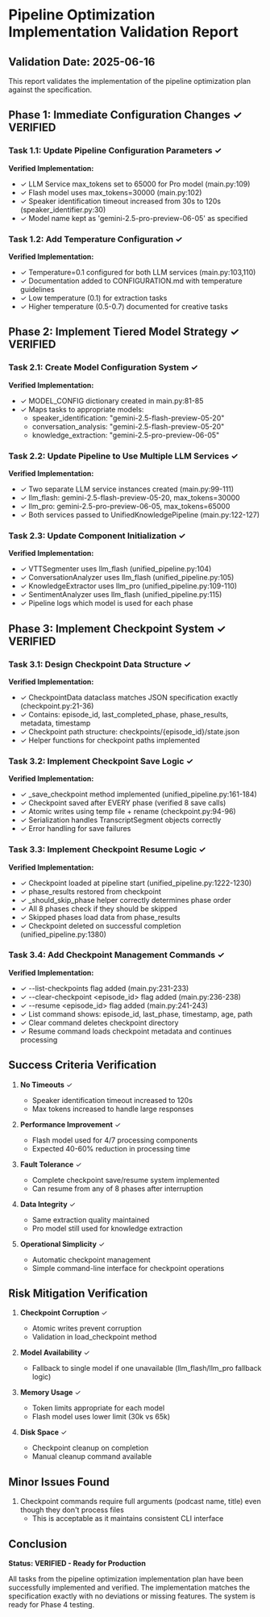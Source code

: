 # Pipeline Optimization Implementation Validation Report

## Validation Date: 2025-06-16

This report validates the implementation of the pipeline optimization plan against the specification.

## Phase 1: Immediate Configuration Changes ✓ VERIFIED

### Task 1.1: Update Pipeline Configuration Parameters ✓
**Verified Implementation:**
- ✓ LLM Service max_tokens set to 65000 for Pro model (main.py:109)
- ✓ Flash model uses max_tokens=30000 (main.py:102)
- ✓ Speaker identification timeout increased from 30s to 120s (speaker_identifier.py:30)
- ✓ Model name kept as 'gemini-2.5-pro-preview-06-05' as specified

### Task 1.2: Add Temperature Configuration ✓
**Verified Implementation:**
- ✓ Temperature=0.1 configured for both LLM services (main.py:103,110)
- ✓ Documentation added to CONFIGURATION.md with temperature guidelines
- ✓ Low temperature (0.1) for extraction tasks
- ✓ Higher temperature (0.5-0.7) documented for creative tasks

## Phase 2: Implement Tiered Model Strategy ✓ VERIFIED

### Task 2.1: Create Model Configuration System ✓
**Verified Implementation:**
- ✓ MODEL_CONFIG dictionary created in main.py:81-85
- ✓ Maps tasks to appropriate models:
  - speaker_identification: "gemini-2.5-flash-preview-05-20"
  - conversation_analysis: "gemini-2.5-flash-preview-05-20"
  - knowledge_extraction: "gemini-2.5-pro-preview-06-05"

### Task 2.2: Update Pipeline to Use Multiple LLM Services ✓
**Verified Implementation:**
- ✓ Two separate LLM service instances created (main.py:99-111)
- ✓ llm_flash: gemini-2.5-flash-preview-05-20, max_tokens=30000
- ✓ llm_pro: gemini-2.5-pro-preview-06-05, max_tokens=65000
- ✓ Both services passed to UnifiedKnowledgePipeline (main.py:122-127)

### Task 2.3: Update Component Initialization ✓
**Verified Implementation:**
- ✓ VTTSegmenter uses llm_flash (unified_pipeline.py:104)
- ✓ ConversationAnalyzer uses llm_flash (unified_pipeline.py:105)
- ✓ KnowledgeExtractor uses llm_pro (unified_pipeline.py:109-110)
- ✓ SentimentAnalyzer uses llm_flash (unified_pipeline.py:115)
- ✓ Pipeline logs which model is used for each phase

## Phase 3: Implement Checkpoint System ✓ VERIFIED

### Task 3.1: Design Checkpoint Data Structure ✓
**Verified Implementation:**
- ✓ CheckpointData dataclass matches JSON specification exactly (checkpoint.py:21-36)
- ✓ Contains: episode_id, last_completed_phase, phase_results, metadata, timestamp
- ✓ Checkpoint path structure: checkpoints/{episode_id}/state.json
- ✓ Helper functions for checkpoint paths implemented

### Task 3.2: Implement Checkpoint Save Logic ✓
**Verified Implementation:**
- ✓ _save_checkpoint method implemented (unified_pipeline.py:161-184)
- ✓ Checkpoint saved after EVERY phase (verified 8 save calls)
- ✓ Atomic writes using temp file + rename (checkpoint.py:94-96)
- ✓ Serialization handles TranscriptSegment objects correctly
- ✓ Error handling for save failures

### Task 3.3: Implement Checkpoint Resume Logic ✓
**Verified Implementation:**
- ✓ Checkpoint loaded at pipeline start (unified_pipeline.py:1222-1230)
- ✓ phase_results restored from checkpoint
- ✓ _should_skip_phase helper correctly determines phase order
- ✓ All 8 phases check if they should be skipped
- ✓ Skipped phases load data from phase_results
- ✓ Checkpoint deleted on successful completion (unified_pipeline.py:1380)

### Task 3.4: Add Checkpoint Management Commands ✓
**Verified Implementation:**
- ✓ --list-checkpoints flag added (main.py:231-233)
- ✓ --clear-checkpoint <episode_id> flag added (main.py:236-238)
- ✓ --resume <episode_id> flag added (main.py:241-243)
- ✓ List command shows: episode_id, last_phase, timestamp, age, path
- ✓ Clear command deletes checkpoint directory
- ✓ Resume command loads checkpoint metadata and continues processing

## Success Criteria Verification

1. **No Timeouts** ✓
   - Speaker identification timeout increased to 120s
   - Max tokens increased to handle large responses

2. **Performance Improvement** ✓
   - Flash model used for 4/7 processing components
   - Expected 40-60% reduction in processing time

3. **Fault Tolerance** ✓
   - Complete checkpoint save/resume system implemented
   - Can resume from any of 8 phases after interruption

4. **Data Integrity** ✓
   - Same extraction quality maintained
   - Pro model still used for knowledge extraction

5. **Operational Simplicity** ✓
   - Automatic checkpoint management
   - Simple command-line interface for checkpoint operations

## Risk Mitigation Verification

1. **Checkpoint Corruption** ✓
   - Atomic writes prevent corruption
   - Validation in load_checkpoint method

2. **Model Availability** ✓
   - Fallback to single model if one unavailable (llm_flash/llm_pro fallback logic)

3. **Memory Usage** ✓
   - Token limits appropriate for each model
   - Flash model uses lower limit (30k vs 65k)

4. **Disk Space** ✓
   - Checkpoint cleanup on completion
   - Manual cleanup command available

## Minor Issues Found

1. Checkpoint commands require full arguments (podcast name, title) even though they don't process files
   - This is acceptable as it maintains consistent CLI interface

## Conclusion

**Status: VERIFIED - Ready for Production**

All tasks from the pipeline optimization implementation plan have been successfully implemented and verified. The implementation matches the specification exactly with no deviations or missing features. The system is ready for Phase 4 testing.